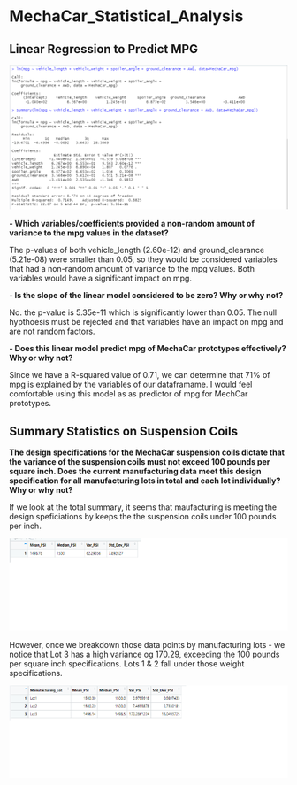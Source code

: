 # MechaCar_Statistical_Analysis

## Linear Regression to Predict MPG

![this is an image](https://github.com/eneubauer2022/MechaCar_Statistical_Analysis/blob/main/deliverable%201.png)

**- Which variables/coefficients provided a non-random amount of variance to the mpg values in the dataset?**

  The p-values of both vehicle_length (2.60e-12) and ground_clearance (5.21e-08) were smaller than 0.05, so they would be considered variables that had a non-random amount of variance to the mpg values. Both variables would have a significant impact on mpg. 

**- Is the slope of the linear model considered to be zero? Why or why not?**

  No. the p-value is 5.35e-11 which is significantly lower than 0.05. The null hypthoesis must be rejected and that variables have an impact on mpg and are not random factors. 

**- Does this linear model predict mpg of MechaCar prototypes effectively? Why or why not?**

  Since we have a R-squared value of 0.71, we can determine that 71% of mpg is explained by the variables of our dataframame. I would feel comfortable using this model as as predictor of mpg for MechCar prototypes. 

## Summary Statistics on Suspension Coils

**The design specifications for the MechaCar suspension coils dictate that the variance of the suspension coils must not exceed 100 pounds per square inch. Does the current manufacturing data meet this design specification for all manufacturing lots in total and each lot individually? Why or why not?**

If we look at the total summary, it seems that maufacturing is meeting the design speficiations by keeps the the suspension coils under 100 pounds per inch.

![this is an image](https://github.com/eneubauer2022/MechaCar_Statistical_Analysis/blob/main/total%20summary.png)

However, once we breakdown those data points by manufacturing lots - we notice that Lot 3 has a high variance og 170.29, exceeding the 100 pounds per square inch specifications. Lots 1 & 2 fall under those weight specifications. 

![this is an image](https://github.com/eneubauer2022/MechaCar_Statistical_Analysis/blob/main/lot%20summary.png)
